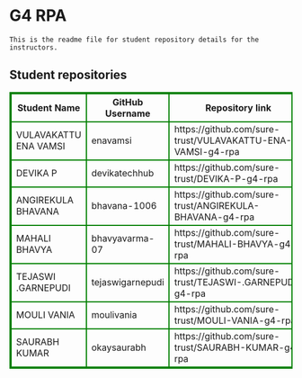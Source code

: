 # G4 RPA
    This is the readme file for student repository details for the instructors.
## Student repositories 
<table style="border : 2px solid green; width:100%;">
<tr >
<th style="border : 2px solid green;">Student Name</th>
<th style="border : 2px solid green;">GitHub Username</th>
<th style="border : 2px solid green;">Repository link</th>
</tr>
<tr style="border : 2px solid green;">
<td style="border : 2px solid green;">VULAVAKATTU ENA VAMSI</td> 

<td style="border : 2px solid green;">enavamsi</td> 

<td style="border : 2px solid green;">https://github.com/sure-trust/VULAVAKATTU-ENA-VAMSI-g4-rpa</td> 
</tr>

<tr style="border : 2px solid green;">
<td style="border : 2px solid green;">DEVIKA P</td> 

<td style="border : 2px solid green;">devikatechhub</td> 

<td style="border : 2px solid green;">https://github.com/sure-trust/DEVIKA-P-g4-rpa</td> 
</tr>

<tr style="border : 2px solid green;">
<td style="border : 2px solid green;">ANGIREKULA BHAVANA</td> 

<td style="border : 2px solid green;">bhavana-1006</td> 

<td style="border : 2px solid green;">https://github.com/sure-trust/ANGIREKULA-BHAVANA-g4-rpa</td> 
</tr>

<tr style="border : 2px solid green;">
<td style="border : 2px solid green;">MAHALI BHAVYA</td> 

<td style="border : 2px solid green;">bhavyavarma-07</td> 

<td style="border : 2px solid green;">https://github.com/sure-trust/MAHALI-BHAVYA-g4-rpa</td> 
</tr>

<tr style="border : 2px solid green;">
<td style="border : 2px solid green;">TEJASWI .GARNEPUDI</td> 

<td style="border : 2px solid green;">tejaswigarnepudi</td> 

<td style="border : 2px solid green;">https://github.com/sure-trust/TEJASWI-.GARNEPUDI-g4-rpa</td> 
</tr>

<tr style="border : 2px solid green;">
<td style="border : 2px solid green;">MOULI VANIA</td> 

<td style="border : 2px solid green;">moulivania</td> 

<td style="border : 2px solid green;">https://github.com/sure-trust/MOULI-VANIA-g4-rpa</td> 
</tr>

<tr style="border : 2px solid green;">
<td style="border : 2px solid green;">SAURABH KUMAR</td> 

<td style="border : 2px solid green;">okaysaurabh</td> 

<td style="border : 2px solid green;">https://github.com/sure-trust/SAURABH-KUMAR-g4-rpa</td> 
</tr>

